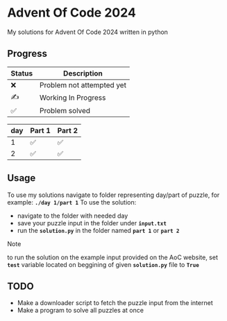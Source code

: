 # Advent Of Code 2024

My solutions for Advent Of Code 2024 written in python

## Progress
| Status | Description |
| ------ | ----------- |
| ❌     | Problem not attempted yet |
| ✍     | Working In Progress |
| ✅     | Problem solved |

| day | Part 1 | Part 2 |
|-----|--------|--------|
| 1   |  ✅   |   ✅   |
| 2   |  ✅   |   ✅   |

## Usage
To use my solutions navigate to folder representing day/part of puzzle, for example: **``./day 1/part 1``**
To use the solution:
- navigate to the folder with needed day
- save your puzzle input in the folder under **``input.txt``**
- run the **``solution.py``** in the folder named **``part 1``** or **``part 2``**

>[!NOTE]
>to run the solution on the example input provided on the AoC website, set **``test``** variable located on beggining of given **``solution.py``** file to **``True``**

## TODO
- Make a downloader script to fetch the puzzle input from the internet
- Make a program to solve all puzzles at once